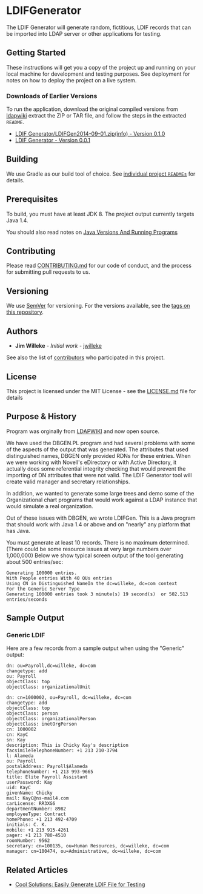 # LDIFGenerator
The LDIF Generator will generate random, fictitious, LDIF records that can be imported into LDAP server or other applications for testing.

## Getting Started
These instructions will get you a copy of the project up and running on your local machine for development and testing purposes. See deployment for notes on how to deploy the project on a live system.

### Downloads of Earlier Versions
To run the application, download the original compiled versions from [ldapwiki](https://ldapwiki.com/wiki/LDIF%20Generator) extract the ZIP or TAR file, and follow the steps in the extracted `README`.
* [LDIF Generator/LDIFGen2014-09-01.zip(info) - Version 0.1.0](http://ldapwiki.com/wiki/Java%20Versions%20And%20Running%20Programs)
* [LDIF Generator - Version 0.0.1](https://ldapwiki.com/attach/LDIF%20Generator/LDIFGen.zip)

## Building
We use Gradle as our build tool of choice. See [individual project `READMEs`](LDIFGenerator/README.md) for details.

## Prerequisites
To build, you must have at least JDK 8. The project output currently targets Java 1.4.

You should also read notes on [Java Versions And Running Programs](http://ldapwiki.com/wiki/Java%20Versions%20And%20Running%20Programs)

## Contributing
Please read [CONTRIBUTING.md](https://github.com/jwilleke/LDIFGenerator/blob/master/CONTRIBUTING.md) for our code of conduct, and the process for submitting pull requests to us.

## Versioning
We use [SemVer](http://semver.org/) for versioning. For the versions available, see the [tags on this repository](https://github.com/your/project/tags). 

## Authors
* **Jim Willeke** - *Initial work* - [jwilleke](https://github.com/jwilleke)

See also the list of [contributors](https://github.com/jwilleke/LDIFGenerator/graphs/contributors) who participated in this project.

## License
This project is licensed under the MIT License - see the [LICENSE.md](LICENSE.md) file for details



## Purpose & History
Program was orginally from [LDAPWIKI](http://ldapwiki.com/wiki/LDIF%20Generator) and now open source.

We have used the DBGEN.PL program and had several problems with some of the aspects of the output that was generated. The attributes that used distinguished names, DBGEN only provided RDNs for these entries. When we were working with Novell's eDirectory or with Active Directory, it actually does some referential integrity checking that would prevent the importing of DN attributes that were not valid. The LDIF Generator tool will create valid manager and secretary relationships.

In addition, we wanted to generate some large trees and demo some of the Organizational chart programs that would work against a LDAP instance that would simulate a real organization.

Out of these issues with DBGEN, we wrote LDIFGen. This is a Java program that should work with Java 1.4 or above and on "nearly" any platform that has Java.

You must generate at least 10 records. There is no maximum determined. (There could be some resource issues at very large numbers over 1,000,000) Below we show typical screen output of the tool generating about 500 entries/sec:

    Generating 100000 entries.
    With People entries With 40 OUs entries
    Using CN in Distinguished NameIn the dc=willeke, dc=com context
    For the Generic Server Type
    Generating 100000 entries took 3 minute(s) 19 second(s)  or 502.513 entries/seconds

## Sample Output
### Generic LDIF
Here are a few records from a sample output when using the "Generic" output:

    dn: ou=Payroll,dc=willeke, dc=com
    changetype: add
    ou: Payroll
    objectClass: top
    objectClass: organizationalUnit

    dn: cn=1000002, ou=Payroll, dc=willeke, dc=com
    changetype: add
    objectClass: top
    objectClass: person
    objectClass: organizationalPerson
    objectClass: inetOrgPerson
    cn: 1000002
    cn: KayC
    sn: Kay
    description: This is Chicky Kay's description
    facsimileTelephoneNumber: +1 213 210-3794
    l: Alameda
    ou: Payroll
    postalAddress: Payroll$Alameda
    telephoneNumber: +1 213 993-9665
    title: Elite Payroll Assistant
    userPassword: Kay
    uid: KayC
    givenName: Chicky
    mail: KayC@ns-mail4.com
    carLicense: RR3XG6
    departmentNumber: 8982
    employeeType: Contract
    homePhone: +1 213 492-4709
    initials: C. K.
    mobile: +1 213 915-4261
    pager: +1 213 780-4510
    roomNumber: 9562
    secretary: cn=100135, ou=Human Resources, dc=willeke, dc=com
    manager: cn=100474, ou=Administrative, dc=willeke, dc=com 

## Related Articles 
* [Cool Solutions: Easily Generate LDIF File for Testing](https://www.netiq.com/communities/cool-solutions/cool_tools/easily-generate-ldif-file-testing/) 
